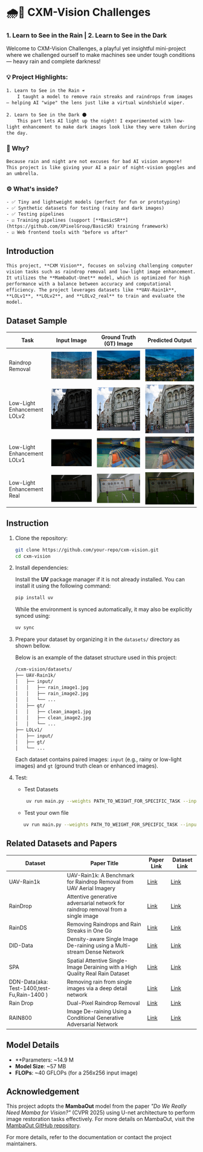 # 🌧️🌙 CXM-Vision Challenges
### 1. Learn to See in the Rain | 2. Learn to See in the Dark
    
Welcome to CXM-Vision Challenges, a playful yet insightful mini-project where we challenged ourself to make machines see under tough conditions — heavy rain and complete darkness!

### 💡 Project Highlights:
    1. Learn to See in the Rain ☔
        I taught a model to remove rain streaks and raindrops from images — helping AI "wipe" the lens just like a virtual windshield wiper.

    2. Learn to See in the Dark 🌑
        This part lets AI light up the night! I experimented with low-light enhancement to make dark images look like they were taken during the day.

### 🧪 Why?
    Because rain and night are not excuses for bad AI vision anymore!
    This project is like giving your AI a pair of night-vision goggles and an umbrella.

### ⚙️ What's inside?

    - ✅ Tiny and lightweight models (perfect for fun or prototyping)
    - ✅ Synthetic datasets for testing (rainy and dark images)
    - ✅ Testing pipelines
    - ☑️ Training pipelines (support [**BasicSR**](https://github.com/XPixelGroup/BasicSR) training framework)
    - ☑️ Web frontend tools with "before vs after"




## Introduction
    This project, **CXM Vision**, focuses on solving challenging computer vision tasks such as raindrop removal and low-light image enhancement. It utilizes the **MambaOut-Unet** model, which is optimized for high performance with a balance between accuracy and computational efficiency. The project leverages datasets like **UAV-Rain1k**, **LOLv1**, **LOLv2**, and **LOLv2_real** to train and evaluate the model.

## Dataset Sample


| Task                  | Input Image                                      | Ground Truth (GT) Image                              | Predicted Output                                   |
|-----------------------|--------------------------------------------------|-----------------------------------------------------|--------------------------------------------------|
| Raindrop Removal      | ![Rainy Image](datasets/UAV-Rain1k/input/0.png) | ![Clean Image](datasets/UAV-Rain1k/gt/0.png) | ![Output Image](results/UAV-Rain1k/0.png) |
|  Low-Light Enhancement LOLv2    | ![Low-Light Image](datasets/LOLv2/input/0.png) | ![Clean Image](datasets/LOLv2/gt/0.png) | ![Output Image](results/LOLv2/0.png) |
| Low-Light Enhancement LOLv1| ![Low-Light Image](datasets/LOLv1/input/0.png) | ![Enhanced GT](datasets/LOLv1/gt/0.png)   | ![Output Image](results/LOLv1/0.png) |
| Low-Light Enhancement Real| ![Low-Light Image](datasets/LOLv2_real/input/0.png) | ![Enhanced GT](datasets/LOLv2_real/gt/0.png)   | ![Output Image](results/LOLv2_real/0.png) |


## Instruction
1. Clone the repository:
    ```bash
    git clone https://github.com/your-repo/cxm-vision.git
    cd cxm-vision
    ```
2. Install dependencies:

    Install the **UV** package manager if it is not already installed. You can install it using the following command:

    ```bash
    pip install uv
    ```

    While the environment is synced automatically, it may also be explicitly synced using:

    ```bash
    uv sync
    ```
3. Prepare your dataset by organizing it in the `datasets/` directory as shown bellow.
    
    Below is an example of the dataset structure used in this project:
    ```
    /cxm-vision/datasets/
    ├── UAV-Rain1k/
    │   ├── input/
    │   │   ├── rain_image1.jpg
    │   │   ├── rain_image2.jpg
    │   │   └── ...
    │   ├── gt/
    │   │   ├── clean_image1.jpg
    │   │   ├── clean_image2.jpg
    │   │   └── ...
    ├── LOLv1/
    │   ├── input/
    │   ├── gt/
    │   └── ...
    ```
    Each dataset contains paired images: `input` (e.g., rainy or low-light images) and `gt` (ground truth clean or enhanced images).


4. Test:
    - Test Datasets 
    ```bash
        uv run main.py --weights PATH_TO_WEIGHT_FOR_SPECIFIC_TASK --input_dir PATH_TO_TEST_SET --save 
    ```
    - Test your own file 
    ```bash
       uv run main.py --weights PATH_TO_WEIGHT_FOR_SPECIFIC_TASK --input_dir PATH_TO_TEST_FILE --save
    ``` 

## Related Datasets and Papers

| Dataset      | Paper Title                                                                 | Paper Link                                                                                     | Dataset Link                                                                                     |
|--------------|-----------------------------------------------------------------------------|-----------------------------------------------------------------------------------------------|--------------------------------------------------------------------------------------------------|
| UAV-Rain1k   | UAV-Rain1k: A Benchmark for Raindrop Removal from UAV Aerial Imagery       | [Link](https://arxiv.org/pdf/2402.05773)                                                      | [Link](https://drive.google.com/open?id=1e7R76s6vwUJxILOcAsthgDLPSnOrQ49K)                      |
| RainDrop     | Attentive generative adversarial network for raindrop removal from a single image | [Link](https://arxiv.org/pdf/1711.10098)                                                      | [Link](https://github.com/rui1996/DeRaindrop?tab=readme-ov-file)                                |
| RainDS       | Removing Raindrops and Rain Streaks in One Go                              | [Link](https://openaccess.thecvf.com/content/CVPR2021/papers/Quan_Removing_Raindrops_and_Rain_Streaks_in_One_Go_CVPR_2021_paper.pdf) | [Link](https://github.com/Songforrr/RainDS_CCN?tab=readme-ov-file)                              |
| DID-Data     | Density-aware Single Image De-raining using a Multi-stream Dense Network   | [Link](https://openaccess.thecvf.com/content_cvpr_2018/papers/Zhang_Density-Aware_Single_Image_CVPR_2018_paper.pdf) | [Link](https://github.com/hezhangsprinter/DID-MDN)                                              |
| SPA          | Spatial Attentive Single-Image Deraining with a High Quality Real Rain Dataset | [Link](https://arxiv.org/abs/1908.01979)                                                      | [Link](https://stevewongv.github.io/)                                                           |
| DDN-Data(aka: Test-1400,test-Fu,Rain-1400 )     | Removing rain from single images via a deep detail network                 | [Link](https://openaccess.thecvf.com/content_cvpr_2017/papers/Fu_Removing_Rain_From_CVPR_2017_paper.pdf) | [Link](https://xueyangfu.github.io/projects/cvpr2017.html)                                      |
| Rain Drop    | Dual-Pixel Raindrop Removal                                                | [Link](https://bmvc2022.mpi-inf.mpg.de/0439.pdf)                                              | [Link](https://github.com/Yizhou-Li-CV/DPRRN)                                                   |
| RAIN800      | Image De-raining Using a Conditional Generative Adversarial Network        | [Link](https://arxiv.org/pdf/1701.05957)                                                      | [Link](http://yu-li.github.io/paper/li_cvpr16_rain.zip)                                         |


## Model Details
- **Parameters: ~14.9 M
- **Model Size**: ~57 MB
- **FLOPs**: ~40 GFLOPs (for a 256x256 input image)

## Acknowledgement

This project adopts the **MambaOut** model from the paper *"Do We Really Need Mamba for Vision?"* (CVPR 2025) using U-net architecture to perform image restoration tasks effectively. 
For more details on MambaOut, visit the [MambaOut GitHub repository](https://github.com/yuweihao/MambaOut).

For more details, refer to the documentation or contact the project maintainers.